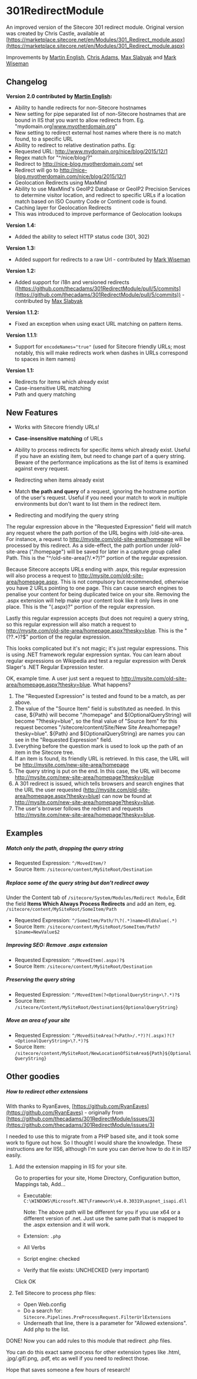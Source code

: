 301RedirectModule
=================

An improved version of the Sitecore 301 redirect module. Original version was created by Chris Castle, available at [https://marketplace.sitecore.net/en/Modules/301_Redirect_module.aspx](https://marketplace.sitecore.net/en/Modules/301_Redirect_module.aspx)

Improvements by [Martin English](http://sitecoreart.martinrayenglish.com/), [Chris Adams](http://www.cadams.com.au/), [Max Slabyak](https://github.com/maxslabyak) and [Mark Wiseman](https://github.com/mawiseman)

## Changelog ##
**Version 2.0 contributed by [Martin English](http://sitecoreart.martinrayenglish.com/):**

* Ability to handle redirects for non-Sitecore hostnames
 * New setting for pipe separated list of non-Sitecore hostnames that are bound in IIS that you want to allow redirects from. Eg. "mydomain.org|www.myotherdomain.org"
 * New setting to redirect external host names where there is no match found, to a specific URL
* Ability to redirect to relative destination paths. Eg:
 * Requested URL: http://www.mydomain.org/nice/blog/2015/12/1
 * Regex match for "^/nice/blog/?" 
 * Redirect to http://nice-blog.myotherdomain.com/ set
 * Redirect will go to http://nice-blog.myotherdomain.com/nice/blog/2015/12/1
* Geolocation Redirects using MaxMind
 * Ability to use MaxMind's GeoIP2 Database or GeoIP2 Precision Services to determine visitor location, and redirect to specific URLs if a location match based on ISO Country Code or Continent code is found.
* Caching layer for Geolocation Redirects
 * This was introduced to improve performance of Geolocation lookups


**Version 1.4:**

* Added the ability to select HTTP status code (301, 302)

**Version 1.3:**

* Added support for redirects to a raw Url - contributed by [Mark Wiseman](https://github.com/mawiseman)

**Version 1.2:**

* Added support for i18n and versioned redirects ([https://github.com/thecadams/301RedirectModule/pull/5/commits](https://github.com/thecadams/301RedirectModule/pull/5/commits)) - contributed by [Max Slabyak](https://github.com/maxslabyak)

**Version 1.1.2:**

* Fixed an exception when using exact URL matching on pattern items.

**Version 1.1.1:**

* Support for `encodeNames="true"` (used for Sitecore friendly URLs; most notably, this will make redirects work when dashes in URLs correspond to spaces in item names)

**Version 1.1:**

* Redirects for items which already exist
* Case-insensitive URL matching
* Path and query matching

## New Features ##

* Works with Sitecore friendly URLs!
* **Case-insensitive matching** of URLs
* Ability to process redirects for specific items which already exist. Useful if you have an existing item, but need to change part of a query string. Beware of the performance implications as the list of items is examined against every request.

* Redirecting when items already exist

 * Match **the path and query** of a request, ignoring the hostname portion of the user's request. Useful if you need your match to work in multiple environments but don't want to list them in the redirect item.

* Redirecting and modifying the query string

The regular expression above in the "Requested Expression" field will match any request where the path portion of the URL begins with /old-site-area. For instance, a request to http://mysite.com/old-site-area/homepage will be processed by this redirect. As a side-effect, the path portion under /old-site-area ("/homepage") will be saved for later in a capture group called Path. This is the "^/old-site-area(?<Path>/.*?)?" portion of the regular expression.

Because Sitecore accepts URLs ending with .aspx, this regular expression will also process a request to http://mysite.com/old-site-area/homepage.aspx. This is not compulsory but recommended, otherwise you have 2 URLs pointing to one page. This can cause search engines to penalise your content for being duplicated twice on your site. Removing the .aspx extension will help make your content look like it only lives in one place. This is the "(.aspx)?" portion of the regular expression.

Lastly this regular expression accepts (but does not require) a query string, so this regular expression will also match a request to http://mysite.com/old-site-area/homepage.aspx?thesky=blue. This is the "(?<OptionalQueryString>\?.*)?$" portion of the regular expression.

This looks complicated but it's not magic; it's just regular expressions. This is using .NET framework regular expression syntax. You can learn about regular expressions on Wikipedia and test a regular expression with Derek Slager's .NET Regular Expression tester.

OK, example time. A user just sent a request to http://mysite.com/old-site-area/homepage.aspx?thesky=blue. What happens?

1. The "Requested Expression" is tested and found to be a match, as per above.
2. The value of the "Source Item" field is substituted as needed. In this case, ${Path} will become "/homepage" and ${OptionalQueryString} will become "?thesky=blue", so the final value of "Source Item" for this request becomes "/sitecore/content/Site/New Site Area/homepage?thesky=blue". ${Path} and ${OptionalQueryString} are names you can see in the "Requested Expression" field.
4. Everything before the question mark is used to look up the path of an item in the Sitecore tree.
5. If an item is found, its friendly URL is retrieved. In this case, the URL will be http://mysite.com/new-site-area/homepage
6. The query string is put on the end. In this case, the URL will become http://mysite.com/new-site-area/homepage?thesky=blue
7. A 301 redirect is issued, which tells browsers and search engines that the URL the user requested (http://mysite.com/old-site-area/homepage.aspx?thesky=blue) can now be found at http://mysite.com/new-site-area/homepage?thesky=blue.
8. The user's browser follows the redirect and requests http://mysite.com/new-site-area/homepage?thesky=blue.

## Examples ##
##### Match only the path, dropping the query string #####
- Requested Expression: `^/MovedItem/?`
- Source Item: `/sitecore/content/MySiteRoot/Destination`

##### Replace some of the query string but don't redirect away #####
Under the Content tab of `/sitecore/System/Modules/Redirect Module`, Edit the field **Items Which Always Process Redirects** and add an item, eg. `/sitecore/content/MySiteRoot/SomeItem/Path`

- Requested Expression: `^/SomeItem/Path/?\?(.*)name=OldValue(.*)`
- Source Item: `/sitecore/content/MySiteRoot/SomeItem/Path?$1name=NewValue$2`

##### Improving SEO: Remove .aspx extension #####
- Requested Expression: `^/MovedItem(.aspx)?$`
- Source Item: `/sitecore/content/MySiteRoot/Destination`

##### Preserving the query string #####
- Requested Expression: `^/MovedItem(?<OptionalQueryString>\?.*)?$`
- Source Item: `/sitecore/Content/MySiteRoot/Destination${OptionalQueryString}`

##### Move an area of your site #####
- Requested Expression: `^/MovedSiteArea(?<Path>/.*?)?(.aspx)?(?<OptionalQueryString>\?.*)?$`
- Source Item: `/sitecore/content/MySiteRoot/NewLocationOfSiteArea${Path}${OptionalQueryString}`

## Other goodies ##
##### How to redirect other extensions #####
With thanks to RyanEaves, [https://github.com/RyanEaves](https://github.com/RyanEaves) - originally from [https://github.com/thecadams/301RedirectModule/issues/3](https://github.com/thecadams/301RedirectModule/issues/3)

I needed to use this to migrate from a PHP based site, and it took some work to figure out how. So I thought I would share the knowledge. These instructions are for IIS6, although I'm sure you can derive how to do it in IIS7 easily.

1. Add the extension mapping in IIS for your site.

    Go to properties for your site, Home Directory, Configuration button, Mappings tab, Add...

    - Executable: `C:\WINDOWS\Microsoft.NET\Framework\v4.0.30319\aspnet_isapi.dll`

        Note: The above path will be different for you if you use x64 or a different version of .net. Just use the same path that is mapped to the .aspx extension and it will work.

    - Extension: `.php`
    - All Verbs
    - Script engine: checked
    - Verify that file exists: UNCHECKED (very important)

    Click OK

2. Tell Sitecore to process php files:

    - Open Web.config
    - Do a search for: `Sitecore.Pipelines.PreProcessRequest.FilterUrlExtensions`
    - Underneath that line, there is a parameter for "Allowed extensions". Add php to the list.

DONE! Now you can add rules to this module that redirect .php files.

You can do this exact same process for other extension types like .html, .jpg/.gif/.png, .pdf, etc as well if you need to redirect those.

Hope that saves someone a few hours of research!
